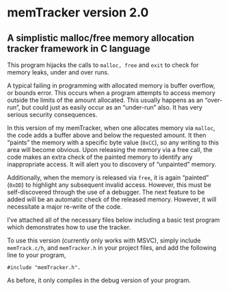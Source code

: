 # memTracker version 2.0

## A simplistic malloc/free memory allocation tracker framework in C language

This program hijacks the calls to ```malloc, free``` and ```exit``` to check for memory leaks, under and over runs.
 
A typical failing in programming with allocated memory is buffer overflow, or bounds error. This occurs when a program attempts to access memory outside the limits of the amount allocated. This usually happens as an “over-run”, but could just as easily occur as an “under-run” also. It has very serious security consequences.
 
In this version of my memTracker, when one allocates memory via ```malloc```, the code adds a buffer above and below the requested amount. It then “paints” the memory with a specific byte value (```0xCC```), so any writing to this area will become obvious. Upon releasing the memory via a free call, the code makes an extra check of the painted memory to identify any inappropriate access. It will alert you to discovery of “unpainted” memory.
 
Additionally, when the memory is released via ```free```, it is again “painted” (```0xDD```) to highlight any subsequent invalid access.  However, this must be self-discovered through the use of a debugger. The next feature to be added will be an automatic check of the released memory. However, it will necessitate a major re-write of the code.

I’ve attached all of the necessary files below including a basic test program which demonstrates how to use the tracker.
 
To use this version (currently only works with MSVC), simply include ```memTrack.c/h```, and ```memTracker.h``` in your project files, and add the following line to your program,
 
```#include "memTracker.h".```
 
As before, it only compiles in the debug version of your program.
